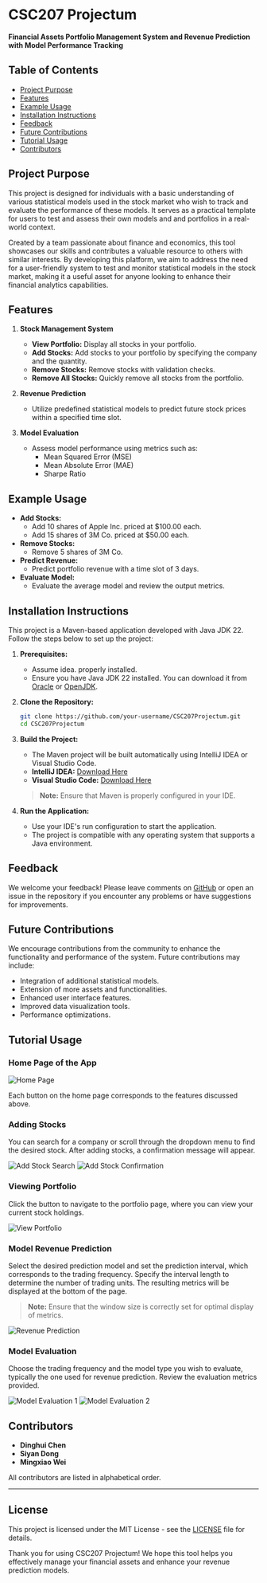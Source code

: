 
# CSC207 Projectum

**Financial Assets Portfolio Management System and Revenue Prediction with Model Performance Tracking**

## Table of Contents
- [Project Purpose](#project-purpose)
- [Features](#features)
- [Example Usage](#example-usage)
- [Installation Instructions](#installation-instructions)
- [Feedback](#feedback)
- [Future Contributions](#future-contributions)
- [Tutorial Usage](#tutorial-usage)
- [Contributors](#contributors)

## Project Purpose

This project is designed for individuals with a basic understanding of various statistical models used in the stock market who wish to track and evaluate the performance of these models. It serves as a practical template for users to test and assess their own models and and portfolios in a real-world context.

Created by a team passionate about finance and economics, this tool showcases our skills and contributes a valuable resource to others with similar interests. By developing this platform, we aim to address the need for a user-friendly system to test and monitor statistical models in the stock market, making it a useful asset for anyone looking to enhance their financial analytics capabilities.

## Features

1. **Stock Management System**
   - **View Portfolio:** Display all stocks in your portfolio.
   - **Add Stocks:** Add stocks to your portfolio by specifying the company and the quantity.
   - **Remove Stocks:** Remove stocks with validation checks.
   - **Remove All Stocks:** Quickly remove all stocks from the portfolio.

2. **Revenue Prediction**
   - Utilize predefined statistical models to predict future stock prices within a specified time slot.

3. **Model Evaluation**
   - Assess model performance using metrics such as:
     - Mean Squared Error (MSE)
     - Mean Absolute Error (MAE)
     - Sharpe Ratio

## Example Usage

- **Add Stocks:**
  - Add 10 shares of Apple Inc. priced at $100.00 each.
  - Add 15 shares of 3M Co. priced at $50.00 each.
- **Remove Stocks:**
  - Remove 5 shares of 3M Co.
- **Predict Revenue:**
  - Predict portfolio revenue with a time slot of 3 days.
- **Evaluate Model:**
  - Evaluate the average model and review the output metrics.

## Installation Instructions

This project is a Maven-based application developed with Java JDK 22. Follow the steps below to set up the project:

1. **Prerequisites:**
   - Assume idea. properly installed.
   - Ensure you have Java JDK 22 installed. You can download it from [Oracle](https://www.oracle.com/java/technologies/javase/jdk22-archive-downloads.html) or [OpenJDK](https://openjdk.java.net/).

3. **Clone the Repository:**
   ```bash
   git clone https://github.com/your-username/CSC207Projectum.git
   cd CSC207Projectum
   ```

4. **Build the Project:**
   - The Maven project will be built automatically using IntelliJ IDEA or Visual Studio Code.
   - **IntelliJ IDEA:** [Download Here](https://www.jetbrains.com/idea/)
   - **Visual Studio Code:** [Download Here](https://code.visualstudio.com/)

   > **Note:** Ensure that Maven is properly configured in your IDE.

5. **Run the Application:**
   - Use your IDE's run configuration to start the application.
   - The project is compatible with any operating system that supports a Java environment.

## Feedback

We welcome your feedback! Please leave comments on [GitHub](https://github.com/SOMNIVM/CSC207Projectum) or open an issue in the repository if you encounter any problems or have suggestions for improvements.

## Future Contributions

We encourage contributions from the community to enhance the functionality and performance of the system. Future contributions may include:

- Integration of additional statistical models.
- Extension of more assets and functionalities.
- Enhanced user interface features.
- Improved data visualization tools.
- Performance optimizations.

## Tutorial Usage

### Home Page of the App

![Home Page](1733266137806.png)

Each button on the home page corresponds to the features discussed above.

### Adding Stocks

You can search for a company or scroll through the dropdown menu to find the desired stock. After adding stocks, a confirmation message will appear.

![Add Stock Search](cf8380f193d6f2744a189d01d2d0f44.png)
![Add Stock Confirmation](3d9c2fb6d368e65e532c747a11ca10f.png)

### Viewing Portfolio

Click the button to navigate to the portfolio page, where you can view your current stock holdings.

![View Portfolio](61a5dc1dd5cc7554e71c8b86b854a04.png)

### Model Revenue Prediction

Select the desired prediction model and set the prediction interval, which corresponds to the trading frequency. Specify the interval length to determine the number of trading units. The resulting metrics will be displayed at the bottom of the page.

> **Note:** Ensure that the window size is correctly set for optimal display of metrics.

![Revenue Prediction](b8fc773d6373ef88009143e248daaf1.png)

### Model Evaluation

Choose the trading frequency and the model type you wish to evaluate, typically the one used for revenue prediction. Review the evaluation metrics provided.

![Model Evaluation 1](de5ef67c7650a2c9d63d0d9007ca201.png)
![Model Evaluation 2](952f2470d542efa9dde9caf12a27aa0.png)

## Contributors

- **Dinghui Chen**
- **Siyan Dong**
- **Mingxiao Wei**

All contributors are listed in alphabetical order.

---
## License

This project is licensed under the MIT License - see the [LICENSE](LICENSE) file for details.


Thank you for using CSC207 Projectum! We hope this tool helps you effectively manage your financial assets and enhance your revenue prediction models.
